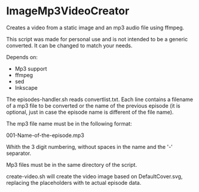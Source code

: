 # ImageMp3VideoCreator
Creates a video from a static image and an mp3 audio file using ffmpeg.

This script was made for personal use and is not intended to be a generic converted. It can be changed to match your needs.

Depends on:
- Mp3 support
- ffmpeg
- sed
- Inkscape

The episodes-handler.sh reads convertlist.txt. Each line contains a filename of a mp3 file to be converted or the name of the previous episode (it is optional, just in case the episode name is different of the file name).

The mp3 file name must be in the following format:

001-Name-of-the-episode.mp3

Whith the 3 digit numbering, without spaces in the name and the '-' separator.

Mp3 files must be in the same directory of the script.

create-video.sh will create the video image based on DefaultCover.svg, replacing the placeholders with te actual episode data.

